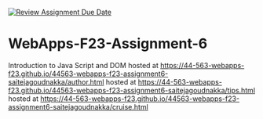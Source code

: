 [![Review Assignment Due Date](https://classroom.github.com/assets/deadline-readme-button-24ddc0f5d75046c5622901739e7c5dd533143b0c8e959d652212380cedb1ea36.svg)](https://classroom.github.com/a/b9NC0g7h)
# WebApps-F23-Assignment-6
Introduction to Java Script and DOM
hosted at <https://44-563-webapps-f23.github.io/44563-webapps-f23-assignment6-saitejagoudnakka/author.html>
hosted at <https://44-563-webapps-f23.github.io/44563-webapps-f23-assignment6-saitejagoudnakka/tips.html>
hosted at <https://44-563-webapps-f23.github.io/44563-webapps-f23-assignment6-saitejagoudnakka/cruise.html>


